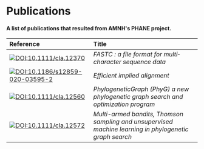 Publications
============

#### A list of publications that resulted from AMNH's PHANE project.

| Reference | Title |
| :-------  | :---- |
| [![DOI:10.1111/cla.12370         ][DOI-Img-00]][DOI-Ref-00] | *FASTC : a file format for multi‐character sequence data* |
| [![DOI:10.1186/s12859-020-03595-2][DOI-Img-01]][DOI-Ref-01] | *Efficient implied alignment* |
| [![DOI:10.1111/cla.12560         ][DOI-Img-02]][DOI-Ref-02] | *PhylogeneticGraph (PhyG) a new phylogenetic graph search and optimization program* |
| [![DOI:10.1111/cla.12572         ][DOI-Img-03]][DOI-Ref-03] | *Multi-armed bandits, Thomson sampling and unsupervised machine learning in phylogenetic graph search* |


[DOI-Ref-00]: https://doi.org/10.1111/cla.12370
[DOI-Ref-01]: https://doi.org/10.1186/s12859-020-03595-2
[DOI-Ref-02]: https://doi.org/10.1111/cla.12560
[DOI-Ref-03]: https://doi.org/10.1111/cla.12572


[DOI-Img-00]: https://zenodo.org/badge/DOI/10.1111/cla.12370.svg
[DOI-Img-01]: https://zenodo.org/badge/DOI/10.1186/s12859-020-03595-2.svg
[DOI-Img-02]: https://zenodo.org/badge/DOI/10.1111/cla.12560.svg
[DOI-Img-03]: https://zenodo.org/badge/DOI/10.1111/cla.12572.svg




